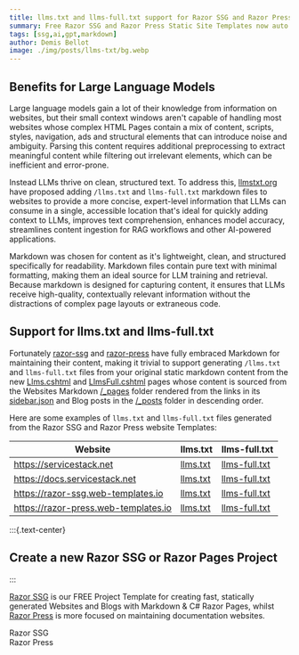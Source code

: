 ```yaml
---
title: llms.txt and llms-full.txt support for Razor SSG and Razor Press
summary: Free Razor SSG and Razor Press Static Site Templates now auto generates llms.txt and llms-full.txt files for Large Language Models   
tags: [ssg,ai,gpt,markdown]
author: Demis Bellot
image: ./img/posts/llms-txt/bg.webp
---
```


## Benefits for Large Language Models

Large language models gain a lot of their knowledge from information on websites, but their small 
context windows aren't capable of handling most websites whose complex HTML Pages contain a mix of 
content, scripts, styles, navigation, ads and structural elements that can introduce noise and ambiguity.
Parsing this content requires additional preprocessing to extract meaningful content while filtering out 
irrelevant elements, which can be inefficient and error-prone.

Instead LLMs thrive on clean, structured text. To address this, [llmstxt.org](https://llmstxt.org) 
have proposed adding `/llms.txt` and `llms-full.txt` markdown files to websites to provide a more 
concise, expert-level information that LLMs can consume in a single, accessible location that's
ideal for quickly adding context to LLMs, improves text comprehension, enhances model accuracy,
streamlines content ingestion for RAG workflows and other AI-powered applications.

Markdown was chosen for content as it's lightweight, clean, and structured specifically for readability. 
Markdown files contain pure text with minimal formatting, making them an ideal source for 
LLM training and retrieval. Because markdown is designed for capturing content, it ensures 
that LLMs receive high-quality, contextually relevant information without the distractions of 
complex page layouts or extraneous code. 

## Support for llms.txt and llms-full.txt

Fortunately [razor-ssg](https://razor-ssg.web-templates.io) and [razor-press](https://razor-press.web-templates.io)
have fully embraced Markdown for maintaining their content, making it trivial to support generating 
`/llms.txt` and `llms-full.txt` files from your original static markdown content from the 
new [Llms.cshtml](https://github.com/NetCoreTemplates/razor-ssg/blob/main/MyApp/Pages/Llms.cshtml)
and [LlmsFull.cshtml](https://github.com/NetCoreTemplates/razor-ssg/blob/main/MyApp/Pages/LlmsFull.cshtml)
pages whose content is sourced from the Websites Markdown 
[/_pages](https://github.com/NetCoreTemplates/razor-ssg/tree/main/MyApp/_pages) folder rendered from the
links in its [sidebar.json](https://github.com/NetCoreTemplates/razor-ssg/blob/main/MyApp/_pages/sidebar.json)
and Blog posts in the [/_posts](https://github.com/NetCoreTemplates/razor-ssg/tree/main/MyApp/_posts) folder in descending order.

Here are some examples of `llms.txt` and `llms-full.txt` files generated from the Razor SSG and Razor Press website Templates: 

| Website                              | llms.txt                                                  | llms-full.txt                                                       |
|--------------------------------------|-----------------------------------------------------------|---------------------------------------------------------------------|
| https://servicestack.net             | [llms.txt](https://servicestack.net/llms.txt)             | [llms-full.txt](https://servicestack.net/llms-full.txt)             |
| https://docs.servicestack.net        | [llms.txt](https://docs.servicestack.net/llms.txt)        | [llms-full.txt](https://docs.servicestack.net/llms-full.txt)        |
| https://razor-ssg.web-templates.io   | [llms.txt](https://razor-ssg.web-templates.io/llms.txt)   | [llms-full.txt](https://razor-ssg.web-templates.io/llms-full.txt)   |
| https://razor-press.web-templates.io | [llms.txt](https://razor-press.web-templates.io/llms.txt) | [llms-full.txt](https://razor-press.web-templates.io/llms-full.txt) |

:::{.text-center}
## Create a new Razor SSG or Razor Pages Project
:::

[Razor SSG](https://razor-ssg.web-templates.io) is our FREE Project Template for creating fast, statically
generated Websites and Blogs with Markdown & C# Razor Pages, whilst [Razor Press](https://razor-press.web-templates.io)
is more focused on maintaining documentation websites.

<project-creator v-slot="x">
    <project-template :name="x.text" repo="NetCoreTemplates/razor-ssg" :tags="['ssg','markdown']">
        <div class="mb-3 text-xl font-medium text-gray-700 dark:text-gray-200">Razor SSG</div>
        <template #icon>
            <svg class="w-12 h-12 text-indigo-600" xmlns="http://www.w3.org/2000/svg" viewBox="0 0 32 32"><path fill="currentColor" d="M23.844 27.692a16.332 16.332 0 0 1-6.645 1.3q-6.364 0-10.013-3.243a11.3 11.3 0 0 1-3.649-8.9a13.716 13.716 0 0 1 3.785-9.898A12.716 12.716 0 0 1 16.9 3.008a11.676 11.676 0 0 1 8.425 3.006a9.994 9.994 0 0 1 3.142 7.533a10.187 10.187 0 0 1-2.318 7.114a7.532 7.532 0 0 1-5.817 2.547a2.613 2.613 0 0 1-1.845-.642a2.323 2.323 0 0 1-.764-1.6a4.9 4.9 0 0 1-4.148 2.243a4.6 4.6 0 0 1-3.507-1.479a5.706 5.706 0 0 1-1.384-4.063a9.913 9.913 0 0 1 2.2-6.357q2.2-2.763 4.8-2.763a5.063 5.063 0 0 1 4.256 1.716l.311-1.338h2.405l-2.081 9.08a10.716 10.716 0 0 0-.352 2.243q0 .972.744.972a4.819 4.819 0 0 0 3.877-2.047a8.93 8.93 0 0 0 1.621-5.681a7.98 7.98 0 0 0-2.675-6.175a9.887 9.887 0 0 0-6.919-2.432a10.6 10.6 0 0 0-8.158 3.467a12.066 12.066 0 0 0-3.2 8.495a9.561 9.561 0 0 0 3.06 7.573q3.06 2.7 8.586 2.7a13.757 13.757 0 0 0 5.675-1.054ZM19.466 12.25a3.977 3.977 0 0 0-3.6-1.716q-1.824 0-3.263 2.23a8.726 8.726 0 0 0-1.439 4.824q0 3.635 2.905 3.635a3.771 3.771 0 0 0 2.651-1.183a6.309 6.309 0 0 0 1.7-3.2Z"></path></svg>
        </template>
    </project-template>
    <project-template :name="x.text" repo="NetCoreTemplates/razor-press" :tags="['ssg','markdown']">
        <div class="mb-3 text-xl font-medium text-gray-700 dark:text-gray-200">Razor Press</div>
        <template #icon>
            <svg class="w-12 h-12 text-indigo-600" xmlns="http://www.w3.org/2000/svg" width="24" height="24" viewBox="0 0 24 24"><path fill="none" stroke="currentColor" stroke-linecap="round" stroke-linejoin="round" stroke-width="2" d="M3 19a9 9 0 0 1 9 0a9 9 0 0 1 9 0M3 6a9 9 0 0 1 9 0a9 9 0 0 1 9 0M3 6v13m9-13v13m9-13v13"></path></svg>
        </template>
    </project-template>
</project-creator>

